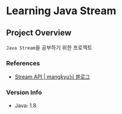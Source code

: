 # Learning Java Stream

## Project Overview

`Java Stream`을 공부하기 위한 프로젝트

### References

- [Stream API | mangkyu님 블로그](https://mangkyu.tistory.com/112 "Stream API")

### Version Info

- Java: 1.8
